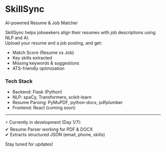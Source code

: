 
# SkillSync

AI-powered Resume & Job Matcher

SkillSync helps jobseekers align their resumes with job descriptions using NLP and AI.  
Upload your resume and a job posting, and get:

- Match Score (Resume vs Job)
- Key skills extracted
- Missing keywords & suggestions
- ATS-friendly optimization

### Tech Stack
- Backend: Flask (Python)
- NLP: spaCy, Transformers, scikit-learn
- Resume Parsing: PyMuPDF, python-docx, pdfplumber
- Frontend: React (coming soon)

---

⚡ Currently in development (Day 1/7):  
✔ Resume Parser working for PDF & DOCX  
✔ Extracts structured JSON (email, phone, skills)  

Stay tuned for updates!